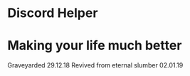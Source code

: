 # Discord  Helper

# Making your life much better


Graveyarded 29.12.18 
Revived from eternal slumber 02.01.19
